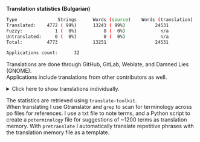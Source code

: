 **Translation statistics (Bulgarian)**
```bash
Type               Strings      Words (source)    Words (translation)
Translated:    4772 ( 99%)      13243 ( 99%)           24531
Fuzzy:            1 (  0%)          8 (  0%)             n/a
Untranslated:     0 (  0%)          0 (  0%)             n/a
Total:         4773             13251                  24531

Applications count:      32
```
Translations are done through GitHub, GitLab, Weblate, and Damned Lies (GNOME).<br> Applications include translations from other contributors as well.
<details><summary>Click here to show translations individually.</summary>
  
```bash
./metadata-cleaner-application-bg.po  strings: total: 64	| 64t	0f	0u	| 100.0%t	0.0%f	0.0%u
./metadata-cleaner-help-bg.po         strings: total: 28	| 28t	0f	0u	| 100.0%t	0.0%f	0.0%u
./tutanota-editor-bg.po               strings: total: 1668	| 1668t	0f	0u	| 100.0%t	0.0%f	0.0%u
./damask-damask-bg.po                 strings: total: 131	| 131t	0f	0u	| 100.0%t	0.0%f	0.0%u
./ticket-booth-ticket-booth-bg.po     strings: total: 156	| 156t	0f	0u	| 100.0%t	0.0%f	0.0%u
./dialect-dialect-bg.po               strings: total: 110	| 110t	0f	0u	| 100.0%t	0.0%f	0.0%u
./progress-bg.po                      strings: total: 32	| 32t	0f	0u	| 100.0%t	0.0%f	0.0%u
./nickvision-tagger-app-bg.po         strings: total: 334	| 334t	0f	0u	| 100.0%t	0.0%f	0.0%u
./nickvision-money-app-bg.po          strings: total: 315	| 315t	0f	0u	| 100.0%t	0.0%f	0.0%u
./nickvision-tube-converter-app-bg.po strings: total: 266	| 266t	0f	0u	| 100.0%t	0.0%f	0.0%u
./halftone.po                         strings: total: 72	| 72t	0f	0u	| 100.0%t	0.0%f	0.0%u
./collision-collision-bg.po           strings: total: 38	| 38t	0f	0u	| 100.0%t	0.0%f	0.0%u
./curtail-bg.po                       strings: total: 89	| 89t	0f	0u	| 100.0%t	0.0%f	0.0%u
./blanket-blanket-bg.po               strings: total: 83	| 83t	0f	0u	| 100.0%t	0.0%f	0.0%u
./contrast.po-ui.master.bg.po         strings: total: 31	| 31t	0f	0u	| 100.0%t	0.0%f	0.0%u
./coulr-bg.po                         strings: total: 18	| 18t	0f	0u	| 100.0%t	0.0%f	0.0%u
./avvie-bg.po                         strings: total: 63	| 63t	0f	0u	| 100.0%t	0.0%f	0.0%u
./hashes-bg.po                        strings: total: 22	| 22t	0f	0u	| 100.0%t	0.0%f	0.0%u
./shortwave.po-ui.main.bg.po          strings: total: 122	| 122t	0f	0u	| 100.0%t	0.0%f	0.0%u
./citations-master-po-bg.po           strings: total: 151	| 151t	0f	0u	| 100.0%t	0.0%f	0.0%u
./amberol-main-po-bg.po               strings: total: 95	| 95t	0f	0u	| 100.0%t	0.0%f	0.0%u
./secrets-master-po-bg.po             strings: total: 367	| 367t	0f	0u	| 100.0%t	0.0%f	0.0%u
./podcasts-main-po-bg.po              strings: total: 97	| 97t	0f	0u	| 100.0%t	0.0%f	0.0%u
./video-trimmer-master-po-bg.po       strings: total: 53	| 53t	0f	0u	| 100.0%t	0.0%f	0.0%u
./chess-clock-main-po-bg.po           strings: total: 46	| 46t	0f	0u	| 100.0%t	0.0%f	0.0%u
./identity-master-po-bg.po            strings: total: 81	| 80t	1f	0u	| 98.0%t	2.0%f	0.0%u
./decoder-master-po-bg.po             strings: total: 71	| 71t	0f	0u	| 100.0%t	0.0%f	0.0%u
./emblem-master-po-bg.po              strings: total: 38	| 38t	0f	0u	| 100.0%t	0.0%f	0.0%u
./AudioSharing-main-po-bg.po          strings: total: 18	| 18t	0f	0u	| 100.0%t	0.0%f	0.0%u
./solanum-main-po-bg.po               strings: total: 42	| 42t	0f	0u	| 100.0%t	0.0%f	0.0%u
./lorem-master-po-bg.po               strings: total: 24	| 24t	0f	0u	| 100.0%t	0.0%f	0.0%u
./obfuscate-master-po-bg.po           strings: total: 48	| 48t	0f	0u	| 100.0%t	0.0%f	0.0%u
```

</details>

The statistics are retrieved using `translate-toolkit`.<br>When translating I use Gtranslator and `grep` to scan for terminology across po files for references. I use a txt file to note terms, and a Python script to create a `poterminology` file for suggestions of ~1200 terms as translation memory. With `pretranslate` I automatically translate repetitive phrases with the translation memory file as a template.
